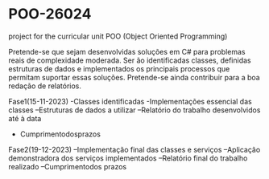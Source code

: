 # POO-26024
project for the curricular unit POO (Object Oriented Programming) 

Pretende-se que sejam desenvolvidas soluções em C# para problemas reais de complexidade moderada.
Ser ão identificadas classes, definidas estruturas de dados e implementados os principais processos que permitam suportar essas soluções. 
Pretende-se ainda contribuir para a boa redação de relatórios.


Fase1(15-11-2023)
-Classes identificadas
-Implementações  essencial das classes
–Estruturas de dados a utilizar
–Relatório do trabalho desenvolvidos até à data
- Cumprimentodosprazos

Fase2(19-12-2023)
–Implementação final das classes e serviços
–Aplicação demonstradora dos serviços implementados
–Relatório final do trabalho realizado
–Cumprimentodos prazos
